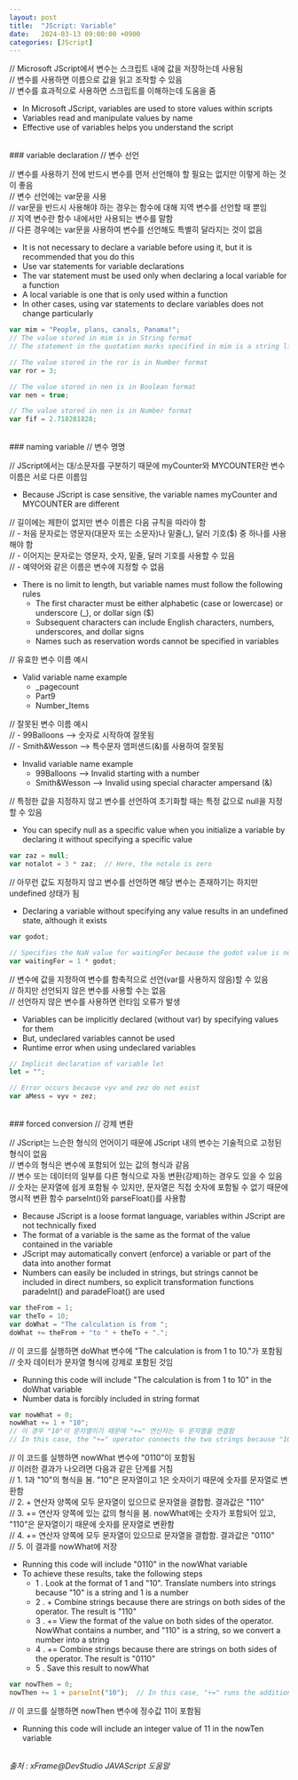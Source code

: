```yaml
---
layout: post
title:  "JScript: Variable"
date:   2024-03-13 09:00:00 +0900
categories: [JScript]
---
```


// Microsoft JScript에서 변수는 스크립트 내에 값을 저장하는데 사용됨   
// 변수를 사용하면 이름으로 값을 읽고 조작할 수 있음   
// 변수를 효과적으로 사용하면 스크립트를 이해하는데 도움을 줌   
- In Microsoft JScript, variables are used to store values within scripts   
- Variables read and manipulate values by name   
- Effective use of variables helps you understand the script   
   
<br />
### variable declaration   
// 변수 선언   
   
// 변수를 사용하기 전에 반드시 변수를 먼저 선언해야 할 필요는 없지만 이렇게 하는 것이 좋음   
// 변수 선언에는 var문을 사용   
// var문을 반드시 사용해야 하는 경우는 함수에 대해 지역 변수를 선언할 때 뿐임   
// 지역 변수란 함수 내에서만 사용되는 변수를 말함   
// 다른 경우에는 var문을 사용하여 변수를 선언해도 특별히 달라지는 것이 없음   
- It is not necessary to declare a variable before using it, but it is recommended that you do this   
- Use var statements for variable declarations   
- The var statement must be used only when declaring a local variable for a function   
- A local variable is one that is only used within a function   
- In other cases, using var statements to declare variables does not change particularly   
   
```javascript
var mim = "People, plans, canals, Panama!";
// The value stored in mim is in String format
// The statement in the quotation marks specified in mim is a string literal

// The value stored in the ror is in Number format
var ror = 3;

// The value stored in nen is in Boolean format
var nen = true;

// The value stored in nen is in Number format
var fif = 2.718281828;
```
   
<br />
### naming variable   
// 변수 명명   
   
// JScript에서는 대/소문자를 구분하기 때문에 myCounter와 MYCOUNTER란 변수 이름은 서로 다른 이름임   
- Because JScript is case sensitive, the variable names myCounter and MYCOUNTER are different   
   
// 길이에는 제한이 없지만 변수 이름은 다음 규칙을 따라야 함   
// - 처음 문자로는 영문자(대문자 또는 소문자)나 밑줄(_), 달러 기호($) 중 하나를 사용해야 함   
// - 이어지는 문자로는 영문자, 숫자, 밑줄, 달러 기호를 사용할 수 있음   
// - 예약어와 같은 이름은 변수에 지정할 수 없음   
- There is no limit to length, but variable names must follow the following rules   
  - The first character must be either alphabetic (case or lowercase) or underscore (_), or dollar sign ($)   
  - Subsequent characters can include English characters, numbers, underscores, and dollar signs   
  - Names such as reservation words cannot be specified in variables   
   
// 유효한 변수 이름 예시   
- Valid variable name example   
  - _pagecount   
  - Part9   
  - Number_Items   
   
// 잘못된 변수 이름 예시   
// - 99Balloons --> 숫자로 시작하여 잘못됨   
// - Smith&Wesson   --> 특수문자 앰퍼샌드(&)를 사용하여 잘못됨   
- Invalid variable name example   
  - 99Balloons --> Invalid starting with a number   
  - Smith&Wesson   --> Invalid using special character ampersand (&)   
   
// 특정한 값을 지정하지 않고 변수를 선언하여 초기화할 때는 특정 값으로 null을 지정할 수 있음   
- You can specify null as a specific value when you initialize a variable by declaring it without specifying a specific value   
   
```javascript
var zaz = null;
var notalot = 3 * zaz;  // Here, the notalo is zero
```
   
// 아무런 값도 지정하지 않고 변수를 선언하면 해당 변수는 존재하기는 하지만 undefined 상태가 됨   
- Declaring a variable without specifying any value results in an undefined state, although it exists   
   
```javascript
var godot;

// Specifies the NaN value for waitingFor because the godot value is not defined
var waitingFor = 1 * godot;
```
   
// 변수에 값을 지정하여 변수를 함축적으로 선언(var를 사용하지 않음)할 수 있음   
// 하지만 선언되지 않은 변수를 사용할 수는 없음   
// 선언하지 않은 변수를 사용하면 런타임 오류가 발생   
- Variables can be implicitly declared (without var) by specifying values for them   
- But, undeclared variables cannot be used   
- Runtime error when using undeclared variables   
   
```javascript
// Implicit declaration of variable let
let = "";

// Error occurs because vyv and zez do not exist
var aMess = vyv + zez;
```
   
<br />
### forced conversion   
// 강제 변환   
   
// JScript는 느슨한 형식의 언어이기 때문에 JScript 내의 변수는 기술적으로 고정된 형식이 없음   
// 변수의 형식은 변수에 포함되어 있는 값의 형식과 같음   
// 변수 또는 데이터의 일부를 다른 형식으로 자동 변환(강제)하는 경우도 있을 수 있음   
// 숫자는 문자열에 쉽게 포함될 수 있지만, 문자열은 직접 숫자에 포함될 수 없기 때문에 명시적 변환 함수 parseInt()와 parseFloat()를 사용함   
- Because JScript is a loose format language, variables within JScript are not technically fixed   
- The format of a variable is the same as the format of the value contained in the variable   
- JScript may automatically convert (enforce) a variable or part of the data into another format   
- Numbers can easily be included in strings, but strings cannot be included in direct numbers, so explicit transformation functions paradeInt() and paradeFloat() are used   
   
```javascript
var theFrom = 1;
var theTo = 10;
var doWhat = "The calculation is from ";
doWhat += theFrom + "to " + theTo + ".";
```
   
// 이 코드를 실행하면 doWhat 변수에 "The calculation is from 1 to 10."가 포함됨   
// 숫자 데이터가 문자열 형식에 강제로 포함된 것임   
- Running this code will include "The calculation is from 1 to 10" in the doWhat variable   
- Number data is forcibly included in string format   
   
```javascript
var nowWhat = 0;
nowWhat += 1 + "10";
// 이 경우 "10"이 문자열이기 때문에 "+=" 연산자는 두 문자열을 연결함
// In this case, the "+=" operator connects the two strings because "10" is a string
```
   
// 이 코드를 실행하면 nowWhat 변수에 "0110"이 포함됨   
// 이러한 결과가 나오려면 다음과 같은 단계를 거침   
// 1. 1과 "10"의 형식을 봄. "10"은 문자열이고 1은 숫자이기 때문에 숫자를 문자열로 변환함   
// 2. + 연산자 양쪽에 모두 문자열이 있으므로 문자열을 결합함. 결과값은 "110"   
// 3. += 연산자 양쪽에 있는 값의 형식을 봄. nowWhat에는 숫자가 포함되어 있고, "110"은 문자열이기 때문에 숫자를 문자열로 변환함   
// 4. += 연산자 양쪽에 모두 문자열이 있으므로 문자열을 결합함. 결과값은 "0110"   
// 5. 이 결과를 nowWhat에 저장   
- Running this code will include "0110" in the nowWhat variable   
- To achieve these results, take the following steps   
  - 1 . Look at the format of 1 and "10". Translate numbers into strings because "10" is a string and 1 is a number   
  - 2 . + Combine strings because there are strings on both sides of the operator. The result is "110"   
  - 3 . += View the format of the value on both sides of the operator. 
NowWhat contains a number, and "110" is a string, so we convert a number into a string   
  - 4 . += Combine strings because there are strings on both sides of the operator. The result is "0110"   
  - 5 . Save this result to nowWhat   
   
```javascript
var nowThen = 0;
nowThen += 1 + parseInt("10");  // In this case, "+=" runs the addition
```
   
// 이 코드를 실행하면 nowThen 변수에 정수값 11이 포함됨   
- Running this code will include an integer value of 11 in the nowTen variable   
   
<br />
<cite>출처 : xFrame@DevStudio JAVAScript 도움말</cite>

